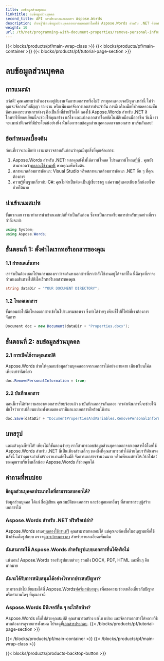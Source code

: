 ```yaml
---
title: ลบข้อมูลส่วนบุคคล
linktitle: ลบข้อมูลส่วนบุคคล
second_title: API การประมวลผลเอกสาร Aspose.Words
description: เรียนรู้วิธีลบข้อมูลส่วนบุคคลออกจากเอกสารโดยใช้ Aspose.Words สำหรับ .NET ด้วยคำแนะนำทีละขั้นตอนนี้ ทำให้การจัดการเอกสารง่ายขึ้น
weight: 10
url: /th/net/programming-with-document-properties/remove-personal-information/
---
```


{{< blocks/products/pf/main-wrap-class >}}
{{< blocks/products/pf/main-container >}}
{{< blocks/products/pf/tutorial-page-section >}}

# ลบข้อมูลส่วนบุคคล

## การแนะนำ

สวัสดี! คุณเคยพบว่าตัวเองจมอยู่กับงานจัดการเอกสารหรือไม่? เราทุกคนเคยเจอปัญหาเหล่านี้ ไม่ว่าคุณจะจัดการกับสัญญา รายงาน หรือเพียงแค่จัดการเอกสารประจำวัน การมีเครื่องมือที่ช่วยลดความซับซ้อนของกระบวนการต่างๆ ถือเป็นสิ่งที่ช่วยชีวิตได้ ลองใช้ Aspose.Words สำหรับ .NET สิ ไลบรารีที่ยอดเยี่ยมนี้จะช่วยให้คุณสร้าง แก้ไข และแปลงเอกสารโดยอัตโนมัติเหมือนมืออาชีพ วันนี้ เราจะแนะนำฟีเจอร์ที่มีประโยชน์อย่างยิ่ง นั่นคือการลบข้อมูลส่วนบุคคลออกจากเอกสาร มาเริ่มกันเลย!

## ข้อกำหนดเบื้องต้น

ก่อนที่เราจะลงมือทำ เรามาตรวจสอบกันก่อนว่าคุณมีทุกสิ่งที่คุณต้องการ:

1.  Aspose.Words สำหรับ .NET: หากคุณยังไม่ได้ดาวน์โหลด โปรดดาวน์โหลด[ที่นี่](https://releases.aspose.com/words/net/) . คุณยังสามารถคว้า[ทดลองใช้งานฟรี](https://releases.aspose.com/) หากคุณเพิ่งเริ่มต้น
2. สภาพแวดล้อมการพัฒนา: Visual Studio หรือสภาพแวดล้อมการพัฒนา .NET อื่น ๆ ที่คุณต้องการ
3. ความรู้พื้นฐานเกี่ยวกับ C#: คุณไม่จำเป็นต้องเป็นผู้เชี่ยวชาญ แต่ความคุ้นเคยเพียงเล็กน้อยก็จะช่วยได้มาก

## นำเข้าเนมสเปซ

ขั้นแรกเลย เรามาทำการนำเข้าเนมสเปซที่จำเป็นกันก่อน ซึ่งจะเป็นการเตรียมการสำหรับทุกอย่างที่เรากำลังจะทำ

```csharp
using System;
using Aspose.Words;
```

## ขั้นตอนที่ 1: ตั้งค่าไดเรกทอรีเอกสารของคุณ

### 1.1 กำหนดเส้นทาง

เราจำเป็นต้องบอกโปรแกรมของเราว่าจะค้นหาเอกสารที่เรากำลังใช้งานอยู่ได้จากที่ใด นี่คือจุดที่เราจะกำหนดเส้นทางไปยังไดเร็กทอรีเอกสารของคุณ

```csharp
string dataDir = "YOUR DOCUMENT DIRECTORY";
```

### 1.2 โหลดเอกสาร

ขั้นตอนต่อไปคือโหลดเอกสารเข้าในโปรแกรมของเรา ซึ่งทำได้ง่ายๆ เพียงชี้ไปที่ไฟล์ที่เราต้องการจัดการ

```csharp
Document doc = new Document(dataDir + "Properties.docx");
```

## ขั้นตอนที่ 2: ลบข้อมูลส่วนบุคคล

### 2.1 การเปิดใช้งานคุณสมบัติ

Aspose.Words ช่วยให้คุณลบข้อมูลส่วนบุคคลออกจากเอกสารได้อย่างง่ายดาย เพียงเขียนโค้ดเพียงบรรทัดเดียว

```csharp
doc.RemovePersonalInformation = true;
```

### 2.2 บันทึกเอกสาร

ตอนนี้เราได้ทำความสะอาดเอกสารเรียบร้อยแล้ว มาบันทึกเอกสารกันเถอะ การดำเนินการนี้จะช่วยให้มั่นใจว่าการเปลี่ยนแปลงทั้งหมดของเรามีผลและเอกสารก็พร้อมใช้งาน

```csharp
doc.Save(dataDir + "DocumentPropertiesAndVariables.RemovePersonalInformation.docx");
```

## บทสรุป

และแล้วคุณก็ทำได้! เพียงไม่กี่ขั้นตอนง่ายๆ เราก็สามารถลบข้อมูลส่วนบุคคลออกจากเอกสารได้โดยใช้ Aspose.Words สำหรับ .NET นี่เป็นเพียงส่วนเล็กๆ ของสิ่งที่คุณสามารถทำได้ด้วยไลบรารีอันทรงพลังนี้ ไม่ว่าคุณจะกำลังสร้างรายงานอัตโนมัติ จัดการเอกสารจำนวนมาก หรือเพียงแค่ทำให้เวิร์กโฟลว์ของคุณราบรื่นขึ้นเล็กน้อย Aspose.Words ก็ช่วยคุณได้

## คำถามที่พบบ่อย

### ข้อมูลส่วนบุคคลประเภทใดที่สามารถลบออกได้?

ข้อมูลส่วนบุคคล ได้แก่ ชื่อผู้เขียน คุณสมบัติของเอกสาร และข้อมูลเมตาอื่นๆ ที่สามารถระบุผู้สร้างเอกสารได้

### Aspose.Words สำหรับ .NET ฟรีหรือเปล่า?

 Aspose.Words เสนอ[ทดลองใช้งานฟรี](https://releases.aspose.com/) คุณสามารถทดสอบได้ แต่คุณจะต้องซื้อใบอนุญาตเพื่อใช้ฟังก์ชันเต็มรูปแบบ ตรวจดู[การกำหนดราคา](https://purchase.aspose.com/buy) สำหรับรายละเอียดเพิ่มเติม

### ฉันสามารถใช้ Aspose.Words สำหรับรูปแบบเอกสารอื่นได้หรือไม่

แน่นอน! Aspose.Words รองรับรูปแบบต่างๆ รวมถึง DOCX, PDF, HTML และอื่นๆ อีกมากมาย 

### ฉันจะได้รับการสนับสนุนได้อย่างไรหากประสบปัญหา?

 สามารถเข้าไปเยี่ยมชมได้ที่ Aspose.Words[ฟอรั่มสนับสนุน](https://forum.aspose.com/c/words/8) เพื่อขอความช่วยเหลือเกี่ยวกับปัญหาหรือคำถามใดๆ ที่คุณอาจมี

### Aspose.Words มีฟีเจอร์อื่น ๆ อะไรอีกบ้าง?

Aspose.Words เต็มไปด้วยคุณสมบัติ คุณสามารถสร้าง แก้ไข แปลง และจัดการเอกสารได้หลายวิธี หากต้องการดูรายการทั้งหมด โปรดดูที่[เอกสารประกอบ](https://reference.aspose.com/words/net/).
{{< /blocks/products/pf/tutorial-page-section >}}

{{< /blocks/products/pf/main-container >}}
{{< /blocks/products/pf/main-wrap-class >}}

{{< blocks/products/products-backtop-button >}}
